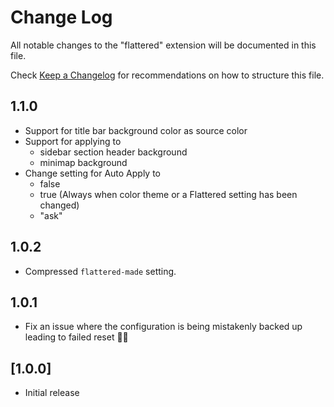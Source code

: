 # Change Log

All notable changes to the "flattered" extension will be documented in this file.

Check [Keep a Changelog](http://keepachangelog.com/) for recommendations on how to structure this file.

## 1.1.0
- Support for title bar background color as source color
- Support for applying to
  - sidebar section header background
  - minimap background
- Change setting for Auto Apply to
  - false
  - true (Always when color theme or a Flattered setting has been changed)
  - "ask"

## 1.0.2
- Compressed `flattered-made` setting.

## 1.0.1
- Fix an issue where the configuration is being mistakenly backed up leading to failed reset 🤦🏼

## [1.0.0]

- Initial release
